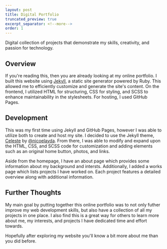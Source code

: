```yaml
---
layout: post
title: Digital Portfolio
truncated_preview: true
excerpt_separator: <!--more-->
order: 1
---
```


Digital collection of projects that demonstrate my skills, creativity, and passion for technology.

## Overview
If you're reading this, then you are already looking at my online portfolio. I built this website using [Jekyll](http://jekyllrb.com/), a static site generator powered by Ruby. This allowed me to efficiently customize and generate the site's content. On the frontend, I utilized HTML for structuring, CSS for styling, and SCSS to enhance maintainability in the stylesheets. For hosting, I used GitHub Pages. 

<!--more-->

## Development
This was my first time using Jekyll and GitHub Pages, however I was able to utilize both to create and host my site. I decided to use the Jekyll theme, [Celeste](https://github.com/nicoelayda/celeste) by [@nicoelayda](https://github.com/nicoelayda). From there, I was able to modify and expand upon the HTML, CSS, and SCSS code for customization and adding elements such as an original home button, photos, and links.

Aside from the homepage, I have an about page which provides some information about my background and intersts. Additionally, I added a works page which lists projects I have worked on. Each project features a detailed overview along with additional information. 

## Further Thoughts
My main goal by putting together this online portfolio was to not only futher improve my web development skills, but also have a collection of all my projects in one place. I also find this is a great way for others to learn more about me, my interests, and projects I have dedicated time and effort towards. 

Hopefully after exploring my website you'll know a bit more about me than you did before. 